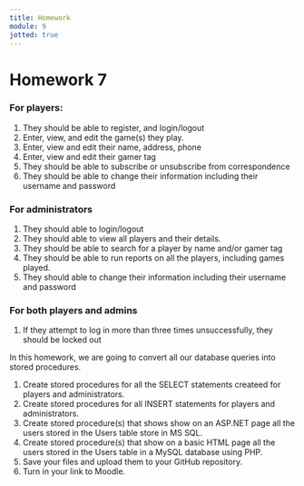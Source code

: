 ```yaml
---
title: Homework
module: 9
jotted: true
---
```


# Homework 7

### For players:

1. They should be able to register, and login/logout
2. Enter, view, and edit the game(s) they play.
3. Enter, view and edit their name, address, phone
4. Enter, view and edit their gamer tag
5. They should be able to subscribe or unsubscribe from correspondence
6. They should be able to change their information including their username and password

### For administrators

1. They should able to login/logout
2. They should able to view all players and their details.
3. They should be able to search for a player by name and/or gamer tag
4. They should be able to run reports on all the players, including games played.
5. They should able to change their information including their username and password

### For both players and admins

1. If they attempt to log in more than three times unsuccessfully, they should be locked out

In this homework, we are going to convert all our database queries into stored procedures.

1. Create stored procedures for all the SELECT statements createed for players and administrators.
2. Create stored procedures for all INSERT statements for players and administrators.
3. Create stored procedure(s) that shows show on an ASP.NET page all the users stored in the Users table store in MS SQL.
4. Create stored procedure(s) that show on a basic HTML page all the users stored in the Users table in a MySQL database using PHP.
5. Save your files and upload them to your GitHub repository.
6. Turn in your link to Moodle.